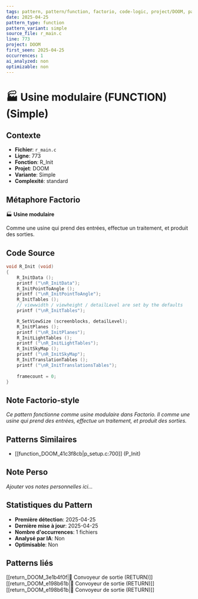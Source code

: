 ```yaml
---
tags: pattern, pattern/function, factorio, code-logic, project/DOOM, pattern/variant/simple
date: 2025-04-25
pattern_type: function
pattern_variant: simple
source_file: r_main.c
line: 773
project: DOOM
first_seen: 2025-04-25
occurrences: 1
ai_analyzed: non
optimizable: non
---
```


# 🏭 Usine modulaire (FUNCTION) (Simple)

## Contexte
- **Fichier**: `r_main.c`
- **Ligne**: 773
- **Fonction**: R_Init
- **Projet**: DOOM
- **Variante**: Simple
- **Complexité**: standard

## Métaphore Factorio
🏭 **Usine modulaire**

Comme une usine qui prend des entrées, effectue un traitement, et produit des sorties.

## Code Source
```c
void R_Init (void)
{
    R_InitData ();
    printf ("\nR_InitData");
    R_InitPointToAngle ();
    printf ("\nR_InitPointToAngle");
    R_InitTables ();
    // viewwidth / viewheight / detailLevel are set by the defaults
    printf ("\nR_InitTables");

    R_SetViewSize (screenblocks, detailLevel);
    R_InitPlanes ();
    printf ("\nR_InitPlanes");
    R_InitLightTables ();
    printf ("\nR_InitLightTables");
    R_InitSkyMap ();
    printf ("\nR_InitSkyMap");
    R_InitTranslationTables ();
    printf ("\nR_InitTranslationsTables");
	
    framecount = 0;
}
```

## Note Factorio-style
*Ce pattern fonctionne comme usine modulaire dans Factorio. Il comme une usine qui prend des entrées, effectue un traitement, et produit des sorties.*

## Patterns Similaires
- [[function_DOOM_41c3f8cb|p_setup.c:700]] (P_Init)

## Note Perso
*Ajouter vos notes personnelles ici...*

## Statistiques du Pattern
- **Première détection**: 2025-04-25
- **Dernière mise à jour**: 2025-04-25
- **Nombre d'occurrences**: 1 fichiers
- **Analysé par IA**: Non
- **Optimisable**: Non

## Patterns liés
[[return_DOOM_3e1b4f0f|🚚 Convoyeur de sortie (RETURN)]]
[[return_DOOM_e198b61b|🚚 Convoyeur de sortie (RETURN)]]
[[return_DOOM_e198b61b|🚚 Convoyeur de sortie (RETURN)]]
